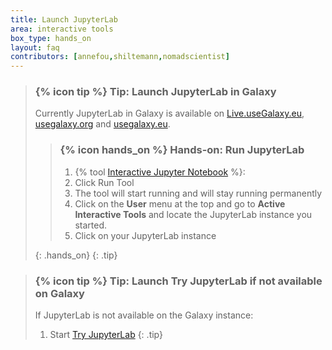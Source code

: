 ```yaml
---
title: Launch JupyterLab
area: interactive tools
box_type: hands_on
layout: faq
contributors: [annefou,shiltemann,nomadscientist]
---
```


> ### {% icon tip %} Tip: Launch JupyterLab in Galaxy
> Currently JupyterLab in Galaxy is available on [Live.useGalaxy.eu](https://live.usegalaxy.eu), [usegalaxy.org](https://usegalaxy.org) and [usegalaxy.eu](https://usegalaxy.eu).
>
> > ### {% icon hands_on %} Hands-on: Run JupyterLab
> >
> > 1. {% tool [Interactive Jupyter Notebook](interactive_tool_jupyter_notebook) %}:
> > 2. Click Run Tool
> > 3. The tool will start running and will stay running permanently
> > 4. Click on the **User** menu at the top and go to **Active Interactive Tools** and locate the JupyterLab instance you started.
> > 5. Click on your JupyterLab instance
> >
> {: .hands_on}
{: .tip}

> ### {% icon tip %} Tip: Launch Try JupyterLab if not available on Galaxy
>
> If JupyterLab is not available on the Galaxy instance:
> 1. Start [Try JupyterLab](https://mybinder.org/v2/gh/jupyterlab/jupyterlab-demo/try.jupyter.org?urlpath=lab)
{: .tip}

<!-- GTN:IGNORE:010 -->
